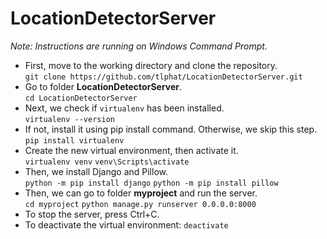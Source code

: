 # LocationDetectorServer
*Note: Instructions are running on Windows Command Prompt.* 
- First, move to the working directory and clone the repository.  
`git clone https://github.com/tlphat/LocationDetectorServer.git`
- Go to folder **LocationDetectorServer**.  
`cd LocationDetectorServer`
- Next, we check if `virtualenv` has been installed.  
`virtualenv --version`
- If not, install it using pip install command. Otherwise, we skip this step.  
`pip install virtualenv`
- Create the new virtual environment, then activate it.  
`virtualenv venv`
`venv\Scripts\activate`
- Then, we install Django and Pillow.  
`python -m pip install django`
`python -m pip install pillow`
- Then, we can go to folder **myproject** and run the server.  
`cd myproject`
`python manage.py runserver 0.0.0.0:8000`
- To stop the server, press Ctrl+C.  
- To deactivate the virtual environment: `deactivate`
